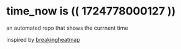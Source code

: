 # time_now is (( 1724778000127 ))

an automated repo that shows the currnent time

inspired by [breakingheatmap](https://github.com/breakingheatmap/breakingheatmap)
